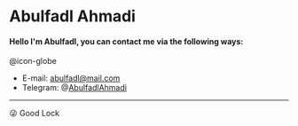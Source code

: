 # Abulfadl Ahmadi

#### Hello I'm Abulfadl, you can contact me via the following ways:
@icon-globe
 - E-mail: [abulfadl@mail.com](mailto:abulfadl@mail.com)
 - Telegram: @[AbulfadlAhmadi](https://t.me/Abulfadl_Ahmadi)
 

 -------
 
 😜 Good Lock
